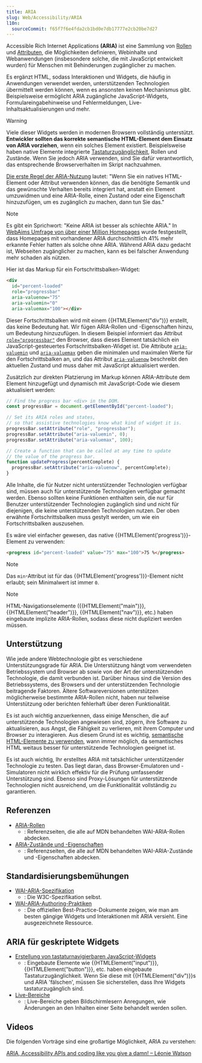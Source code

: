 ```yaml
---
title: ARIA
slug: Web/Accessibility/ARIA
l10n:
  sourceCommit: f65f7f6e4fda2cb1bd0e7db17777e2cb20be7d27
---
```


Accessible Rich Internet Applications **(<abbr>ARIA</abbr>)** ist eine Sammlung von [Rollen](/de/docs/Web/Accessibility/ARIA/Reference/Roles) und [Attributen](/de/docs/Web/Accessibility/ARIA/Reference/Attributes), die Möglichkeiten definieren, Webinhalte und Webanwendungen (insbesondere solche, die mit JavaScript entwickelt wurden) für Menschen mit Behinderungen zugänglicher zu machen.

Es ergänzt HTML, sodass Interaktionen und Widgets, die häufig in Anwendungen verwendet werden, unterstützenden Technologien übermittelt werden können, wenn es ansonsten keinen Mechanismus gibt. Beispielsweise ermöglicht ARIA zugängliche JavaScript-Widgets, Formulareingabehinweise und Fehlermeldungen, Live-Inhaltsaktualisierungen und mehr.

> [!WARNING]
> Viele dieser Widgets werden in modernen Browsern vollständig unterstützt. **Entwickler sollten das korrekte semantische HTML-Element dem Einsatz von ARIA vorziehen**, wenn ein solches Element existiert. Beispielsweise haben native Elemente integrierte [Tastaturzugänglichkeit](/de/docs/Web/Accessibility/Guides/Keyboard-navigable_JavaScript_widgets), Rollen und Zustände. Wenn Sie jedoch ARIA verwenden, sind Sie dafür verantwortlich, das entsprechende Browserverhalten im Skript nachzuahmen.

[Die erste Regel der ARIA-Nutzung](https://www.w3.org/TR/using-aria/#rule1) lautet: "Wenn Sie ein natives HTML-Element oder Attribut verwenden können, das die benötigte Semantik und das gewünschte Verhalten bereits integriert hat, anstatt ein Element umzuwidmen und eine ARIA-Rolle, einen Zustand oder eine Eigenschaft hinzuzufügen, um es zugänglich zu machen, dann tun Sie das."

> [!NOTE]
> Es gibt ein Sprichwort: "Keine ARIA ist besser als schlechte ARIA." In [WebAims Umfrage von über einer Million Homepages](https://webaim.org/projects/million/#aria) wurde festgestellt, dass Homepages mit vorhandener ARIA durchschnittlich 41% mehr erkannte Fehler hatten als solche ohne ARIA. Während ARIA dazu gedacht ist, Webseiten zugänglicher zu machen, kann es bei falscher Anwendung mehr schaden als nützen.

Hier ist das Markup für ein Fortschrittsbalken-Widget:

```html
<div
  id="percent-loaded"
  role="progressbar"
  aria-valuenow="75"
  aria-valuemin="0"
  aria-valuemax="100"></div>
```

Dieser Fortschrittsbalken wird mit einem {{HTMLElement("div")}} erstellt, das keine Bedeutung hat. Wir fügen ARIA-Rollen und -Eigenschaften hinzu, um Bedeutung hinzuzufügen. In diesem Beispiel informiert das Attribut [`role="progressbar"`](/de/docs/Web/Accessibility/ARIA/Reference/Roles/progressbar_role) den Browser, dass dieses Element tatsächlich ein JavaScript-gesteuertes Fortschrittsbalken-Widget ist. Die Attribute [`aria-valuemin`](/de/docs/Web/Accessibility/ARIA/Reference/Attributes/aria-valuemin) und [`aria-valuemax`](/de/docs/Web/Accessibility/ARIA/Reference/Attributes/aria-valuemax) geben die minimalen und maximalen Werte für den Fortschrittsbalken an, und das Attribut [`aria-valuenow`](/de/docs/Web/Accessibility/ARIA/Reference/Attributes/aria-valuenow) beschreibt den aktuellen Zustand und muss daher mit JavaScript aktualisiert werden.

Zusätzlich zur direkten Platzierung im Markup können ARIA-Attribute dem Element hinzugefügt und dynamisch mit JavaScript-Code wie diesem aktualisiert werden:

```js
// Find the progress bar <div> in the DOM.
const progressBar = document.getElementById("percent-loaded");

// Set its ARIA roles and states,
// so that assistive technologies know what kind of widget it is.
progressBar.setAttribute("role", "progressbar");
progressBar.setAttribute("aria-valuemin", 0);
progressBar.setAttribute("aria-valuemax", 100);

// Create a function that can be called at any time to update
// the value of the progress bar.
function updateProgress(percentComplete) {
  progressBar.setAttribute("aria-valuenow", percentComplete);
}
```

Alle Inhalte, die für Nutzer nicht unterstützender Technologien verfügbar sind, müssen auch für unterstützende Technologien verfügbar gemacht werden. Ebenso sollten keine Funktionen enthalten sein, die nur für Benutzer unterstützender Technologien zugänglich sind und nicht für diejenigen, die keine unterstützenden Technologien nutzen. Der oben erwähnte Fortschrittsbalken muss gestylt werden, um wie ein Fortschrittsbalken auszusehen.

Es wäre viel einfacher gewesen, das native {{HTMLElement('progress')}}-Element zu verwenden:

```html
<progress id="percent-loaded" value="75" max="100">75 %</progress>
```

> [!NOTE]
> Das `min`-Attribut ist für das {{HTMLElement('progress')}}-Element nicht erlaubt; sein Minimalwert ist immer `0`.

> [!NOTE]
> HTML-Navigationselemente ({{HTMLElement("main")}}, {{HTMLElement("header")}}, {{HTMLElement("nav")}}, etc.) haben eingebaute implizite ARIA-Rollen, sodass diese nicht dupliziert werden müssen.

## Unterstützung

Wie jede andere Webtechnologie gibt es verschiedene Unterstützungsgrade für ARIA. Die Unterstützung hängt vom verwendeten Betriebssystem und Browser ab sowie von der Art der unterstützenden Technologie, die damit verbunden ist. Darüber hinaus sind die Version des Betriebssystems, des Browsers und der unterstützenden Technologie beitragende Faktoren. Ältere Softwareversionen unterstützen möglicherweise bestimmte ARIA-Rollen nicht, haben nur teilweise Unterstützung oder berichten fehlerhaft über deren Funktionalität.

Es ist auch wichtig anzuerkennen, dass einige Menschen, die auf unterstützende Technologien angewiesen sind, zögern, ihre Software zu aktualisieren, aus Angst, die Fähigkeit zu verlieren, mit ihrem Computer und Browser zu interagieren. Aus diesem Grund ist es wichtig, [semantische HTML-Elemente zu verwenden](/de/docs/Learn_web_development/Core/Accessibility/HTML), wann immer möglich, da semantisches HTML weitaus besser für unterstützende Technologien geeignet ist.

Es ist auch wichtig, Ihr erstelltes ARIA mit tatsächlicher unterstützender Technologie zu testen. Das liegt daran, dass Browser-Emulatoren und -Simulatoren nicht wirklich effektiv für die Prüfung umfassender Unterstützung sind. Ebenso sind Proxy-Lösungen für unterstützende Technologien nicht ausreichend, um die Funktionalität vollständig zu garantieren.

## Referenzen

- [ARIA-Rollen](/de/docs/Web/Accessibility/ARIA/Reference/Roles)
  - : Referenzseiten, die alle auf MDN behandelten WAI-ARIA-Rollen abdecken.
- [ARIA-Zustände und -Eigenschaften](/de/docs/Web/Accessibility/ARIA/Reference/Attributes)
  - : Referenzseiten, die alle auf MDN behandelten WAI-ARIA-Zustände und -Eigenschaften abdecken.

## Standardisierungsbemühungen

- [WAI-ARIA-Spezifikation](https://w3c.github.io/aria/)
  - : Die W3C-Spezifikation selbst.
- [WAI-ARIA-Authoring-Praktiken](https://www.w3.org/TR/wai-aria-practices-1.2/)
  - : Die offiziellen Best-Practice-Dokumente zeigen, wie man am besten gängige Widgets und Interaktionen mit ARIA versieht. Eine ausgezeichnete Ressource.

## ARIA für geskriptete Widgets

- [Erstellung von tastaturnavigierbaren JavaScript-Widgets](/de/docs/Web/Accessibility/Guides/Keyboard-navigable_JavaScript_widgets)
  - : Eingebaute Elemente wie {{HTMLElement("input")}}, {{HTMLElement("button")}}, etc. haben eingebaute Tastaturzugänglichkeit. Wenn Sie diese mit {{HTMLElement("div")}}s und ARIA 'fälschen', müssen Sie sicherstellen, dass Ihre Widgets tastaturzugänglich sind.
- [Live-Bereiche](/de/docs/Web/Accessibility/ARIA/Guides/Live_regions)
  - : Live-Bereiche geben Bildschirmlesern Anregungen, wie Änderungen an den Inhalten einer Seite behandelt werden sollen.

## Videos

Die folgenden Vorträge sind eine großartige Möglichkeit, ARIA zu verstehen:

[ARIA, Accessibility APIs and coding like you give a damn! – Léonie Watson](https://www.youtube.com/watch?v=qdB8SRhqvFc)
